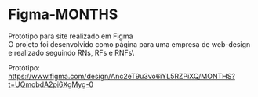 # Figma-MONTHS
Protótipo para site realizado em Figma\
O projeto foi desenvolvido como página para uma empresa de web-design e realizado seguindo RNs, RFs e RNFs\

Protótipo: https://www.figma.com/design/Anc2eT9u3vo6iYL5RZPiXQ/MONTHS?t=UQmqbdA2pi6XgMyg-0
